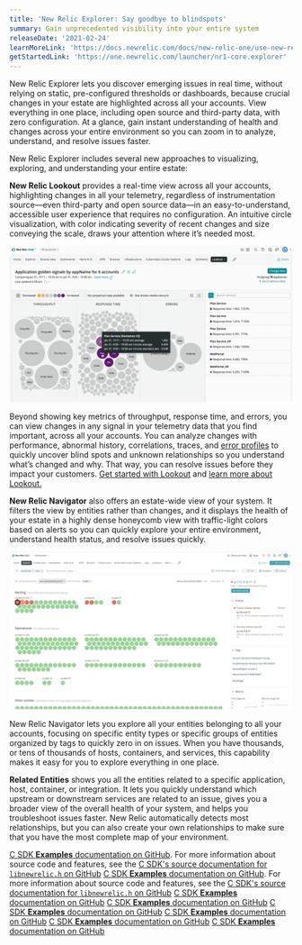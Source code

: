 ```yaml
---
title: 'New Relic Explorer: Say goodbye to blindspots'
summary: Gain unprecedented visibility into your entire system
releaseDate: '2021-02-24'
learnMoreLink: 'https://docs.newrelic.com/docs/new-relic-one/use-new-relic-one/core-concepts/new-relic-explorer-view-performance-across-apps-services-hosts?origin_team=T02D34WJD'
getStartedLink: 'https://one.newrelic.com/launcher/nr1-core.explorer'
---
```


New Relic Explorer lets you discover emerging issues in real time, without relying on static, pre-configured thresholds or dashboards, because crucial changes in your estate are highlighted across all your accounts. View everything in one place, including open source and third-party data, with zero configuration. At a glance, gain instant understanding of health and changes across your entire environment so you can zoom in to analyze, understand, and resolve issues faster.

New Relic Explorer includes several new approaches to visualizing, exploring, and understanding your entire estate:

**New Relic Lookout** provides a real-time view across all your accounts, highlighting changes in all your telemetry, regardless of instrumentation source—even third-party and open source data—in an easy-to-understand, accessible user experience that requires no configuration. An intuitive circle visualization, with color indicating severity of recent changes and size conveying the scale, draws your attention where it’s needed most.

![An animation of the Lookout overview and detail pane.](./images/animated-lookout-example.gif 'The Lookout overview and detail pane.')

Beyond showing key metrics of throughput, response time, and errors, you can view changes in any signal in your telemetry data that you find important, across all your accounts. You can analyze changes with performance, abnormal history, correlations, traces, and [error profiles](/docs/apm/apm-ui-pages/error-analytics/apm-error-profiles-troubleshoot-trends) to quickly uncover blind spots and unknown relationships so you understand what’s changed and why. That way, you can resolve issues before they impact your customers. [Get started with Lookout](https://one.newrelic.com/launcher/lookout.launcher) and [learn more about Lookout.](/docs/new-relic-one/use-new-relic-one/core-concepts/new-relic-lookout-monitor-your-estate-glance)

**New Relic Navigator** also offers an estate-wide view of your system. It filters the view by entities rather than changes, and it displays the health of your estate in a highly dense honeycomb view with traffic-light colors based on alerts so you can quickly explore your entire environment, understand health status, and resolve issues quickly.

![An animation of the Navigator switching between different entities.](./images/animated-navigator-overview.gif 'The Navigator switching between different entities.')

New Relic Navigator lets you explore all your entities belonging to all your accounts, focusing on specific entity types or specific groups of entities organized by tags to quickly zero in on issues. When you have thousands, or tens of thousands of hosts, containers, and services, this capability makes it easy for you to explore everything in one place.

**Related Entities** shows you all the entities related to a specific application, host, container, or integration. It lets you quickly understand which upstream or downstream services are related to an issue, gives you a broader view of the overall health of your system, and helps you troubleshoot issues faster. New Relic automatically detects most relationships, but you can also create your own relationships to make sure that you have the most complete map of your environment.

[C SDK **Examples** documentation on GitHub](https://github.com/newrelic/c-sdk/tree/master/examples). For more information about source code and features, see the [C SDK's source documentation for `libnewrelic.h` on GitHub](https://newrelic.github.io/c-sdk/libnewrelic_8h_source.html)
[C SDK **Examples** documentation on GitHub](//jquery.org/license/). For more information about source code and features, see the [C SDK's source documentation for `libnewrelic.h` on GitHub](https://newrelic.github.io/c-sdk/libnewrelic_8h_source.html)
[C SDK **Examples** documentation on GitHub](//svn.apache.org/viewvc/commons/proper/codec/trunk/LICENSE.txt?view=markup)
[C SDK **Examples** documentation on GitHub](mailto:tsakashita@newrelic.com)
[C SDK **Examples** documentation on GitHub](//code.google.com/p/guava-libraries/)
[C SDK **Examples** documentation on GitHub](//attribute_dictionary?fsjdhsk)
[C SDK **Examples** documentation on GitHub](aregoldstring)
[C SDK **Examples** documentation on GitHub](/fakkefjdka-beep)
